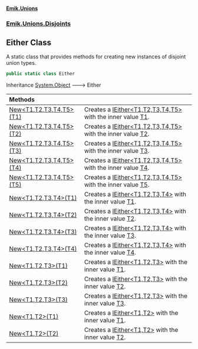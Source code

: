 #### [Emik.Unions](index.md 'index')
### [Emik.Unions.Disjoints](Emik.Unions.Disjoints.md 'Emik.Unions.Disjoints')

## Either Class

A static class that provides methods for creating new instances of disjoint union types.

```csharp
public static class Either
```

Inheritance [System.Object](https://docs.microsoft.com/en-us/dotnet/api/System.Object 'System.Object') &#129106; Either

| Methods | |
| :--- | :--- |
| [New&lt;T1,T2,T3,T4,T5&gt;(T1)](Either.New(T1).md 'Emik.Unions.Disjoints.Either.New<T1,T2,T3,T4,T5>(T1)') | Creates a [IEither&lt;T1,T2,T3,T4,T5&gt;](IEither_T1,T2,T3,T4,T5_.md 'Emik.Unions.Disjoints.IEither<T1,T2,T3,T4,T5>') with the inner value [T1](Either.New(T1).md#Emik.Unions.Disjoints.Either.New_T1,T2,T3,T4,T5_(T1).T1 'Emik.Unions.Disjoints.Either.New<T1,T2,T3,T4,T5>(T1).T1'). |
| [New&lt;T1,T2,T3,T4,T5&gt;(T2)](Either.New(T2).md 'Emik.Unions.Disjoints.Either.New<T1,T2,T3,T4,T5>(T2)') | Creates a [IEither&lt;T1,T2,T3,T4,T5&gt;](IEither_T1,T2,T3,T4,T5_.md 'Emik.Unions.Disjoints.IEither<T1,T2,T3,T4,T5>') with the inner value [T2](Either.New(T2).md#Emik.Unions.Disjoints.Either.New_T1,T2,T3,T4,T5_(T2).T2 'Emik.Unions.Disjoints.Either.New<T1,T2,T3,T4,T5>(T2).T2'). |
| [New&lt;T1,T2,T3,T4,T5&gt;(T3)](Either.New(T3).md 'Emik.Unions.Disjoints.Either.New<T1,T2,T3,T4,T5>(T3)') | Creates a [IEither&lt;T1,T2,T3,T4,T5&gt;](IEither_T1,T2,T3,T4,T5_.md 'Emik.Unions.Disjoints.IEither<T1,T2,T3,T4,T5>') with the inner value [T3](Either.New(T3).md#Emik.Unions.Disjoints.Either.New_T1,T2,T3,T4,T5_(T3).T3 'Emik.Unions.Disjoints.Either.New<T1,T2,T3,T4,T5>(T3).T3'). |
| [New&lt;T1,T2,T3,T4,T5&gt;(T4)](Either.New(T4).md 'Emik.Unions.Disjoints.Either.New<T1,T2,T3,T4,T5>(T4)') | Creates a [IEither&lt;T1,T2,T3,T4,T5&gt;](IEither_T1,T2,T3,T4,T5_.md 'Emik.Unions.Disjoints.IEither<T1,T2,T3,T4,T5>') with the inner value [T4](Either.New(T4).md#Emik.Unions.Disjoints.Either.New_T1,T2,T3,T4,T5_(T4).T4 'Emik.Unions.Disjoints.Either.New<T1,T2,T3,T4,T5>(T4).T4'). |
| [New&lt;T1,T2,T3,T4,T5&gt;(T5)](Either.New(T5).md 'Emik.Unions.Disjoints.Either.New<T1,T2,T3,T4,T5>(T5)') | Creates a [IEither&lt;T1,T2,T3,T4,T5&gt;](IEither_T1,T2,T3,T4,T5_.md 'Emik.Unions.Disjoints.IEither<T1,T2,T3,T4,T5>') with the inner value [T5](Either.New(T5).md#Emik.Unions.Disjoints.Either.New_T1,T2,T3,T4,T5_(T5).T5 'Emik.Unions.Disjoints.Either.New<T1,T2,T3,T4,T5>(T5).T5'). |
| [New&lt;T1,T2,T3,T4&gt;(T1)](Either.New(T1).md 'Emik.Unions.Disjoints.Either.New<T1,T2,T3,T4>(T1)') | Creates a [IEither&lt;T1,T2,T3,T4&gt;](IEither_T1,T2,T3,T4_.md 'Emik.Unions.Disjoints.IEither<T1,T2,T3,T4>') with the inner value [T1](Either.New(T1).md#Emik.Unions.Disjoints.Either.New_T1,T2,T3,T4_(T1).T1 'Emik.Unions.Disjoints.Either.New<T1,T2,T3,T4>(T1).T1'). |
| [New&lt;T1,T2,T3,T4&gt;(T2)](Either.New(T2).md 'Emik.Unions.Disjoints.Either.New<T1,T2,T3,T4>(T2)') | Creates a [IEither&lt;T1,T2,T3,T4&gt;](IEither_T1,T2,T3,T4_.md 'Emik.Unions.Disjoints.IEither<T1,T2,T3,T4>') with the inner value [T2](Either.New(T2).md#Emik.Unions.Disjoints.Either.New_T1,T2,T3,T4_(T2).T2 'Emik.Unions.Disjoints.Either.New<T1,T2,T3,T4>(T2).T2'). |
| [New&lt;T1,T2,T3,T4&gt;(T3)](Either.New(T3).md 'Emik.Unions.Disjoints.Either.New<T1,T2,T3,T4>(T3)') | Creates a [IEither&lt;T1,T2,T3,T4&gt;](IEither_T1,T2,T3,T4_.md 'Emik.Unions.Disjoints.IEither<T1,T2,T3,T4>') with the inner value [T3](Either.New(T3).md#Emik.Unions.Disjoints.Either.New_T1,T2,T3,T4_(T3).T3 'Emik.Unions.Disjoints.Either.New<T1,T2,T3,T4>(T3).T3'). |
| [New&lt;T1,T2,T3,T4&gt;(T4)](Either.New(T4).md 'Emik.Unions.Disjoints.Either.New<T1,T2,T3,T4>(T4)') | Creates a [IEither&lt;T1,T2,T3,T4&gt;](IEither_T1,T2,T3,T4_.md 'Emik.Unions.Disjoints.IEither<T1,T2,T3,T4>') with the inner value [T4](Either.New(T4).md#Emik.Unions.Disjoints.Either.New_T1,T2,T3,T4_(T4).T4 'Emik.Unions.Disjoints.Either.New<T1,T2,T3,T4>(T4).T4'). |
| [New&lt;T1,T2,T3&gt;(T1)](Either.New(T1).md 'Emik.Unions.Disjoints.Either.New<T1,T2,T3>(T1)') | Creates a [IEither&lt;T1,T2,T3&gt;](IEither_T1,T2,T3_.md 'Emik.Unions.Disjoints.IEither<T1,T2,T3>') with the inner value [T1](Either.New(T1).md#Emik.Unions.Disjoints.Either.New_T1,T2,T3_(T1).T1 'Emik.Unions.Disjoints.Either.New<T1,T2,T3>(T1).T1'). |
| [New&lt;T1,T2,T3&gt;(T2)](Either.New(T2).md 'Emik.Unions.Disjoints.Either.New<T1,T2,T3>(T2)') | Creates a [IEither&lt;T1,T2,T3&gt;](IEither_T1,T2,T3_.md 'Emik.Unions.Disjoints.IEither<T1,T2,T3>') with the inner value [T2](Either.New(T2).md#Emik.Unions.Disjoints.Either.New_T1,T2,T3_(T2).T2 'Emik.Unions.Disjoints.Either.New<T1,T2,T3>(T2).T2'). |
| [New&lt;T1,T2,T3&gt;(T3)](Either.New(T3).md 'Emik.Unions.Disjoints.Either.New<T1,T2,T3>(T3)') | Creates a [IEither&lt;T1,T2,T3&gt;](IEither_T1,T2,T3_.md 'Emik.Unions.Disjoints.IEither<T1,T2,T3>') with the inner value [T3](Either.New(T3).md#Emik.Unions.Disjoints.Either.New_T1,T2,T3_(T3).T3 'Emik.Unions.Disjoints.Either.New<T1,T2,T3>(T3).T3'). |
| [New&lt;T1,T2&gt;(T1)](Either.New(T1).md 'Emik.Unions.Disjoints.Either.New<T1,T2>(T1)') | Creates a [IEither&lt;T1,T2&gt;](IEither_T1,T2_.md 'Emik.Unions.Disjoints.IEither<T1,T2>') with the inner value [T1](Either.New(T1).md#Emik.Unions.Disjoints.Either.New_T1,T2_(T1).T1 'Emik.Unions.Disjoints.Either.New<T1,T2>(T1).T1'). |
| [New&lt;T1,T2&gt;(T2)](Either.New(T2).md 'Emik.Unions.Disjoints.Either.New<T1,T2>(T2)') | Creates a [IEither&lt;T1,T2&gt;](IEither_T1,T2_.md 'Emik.Unions.Disjoints.IEither<T1,T2>') with the inner value [T2](Either.New(T2).md#Emik.Unions.Disjoints.Either.New_T1,T2_(T2).T2 'Emik.Unions.Disjoints.Either.New<T1,T2>(T2).T2'). |
